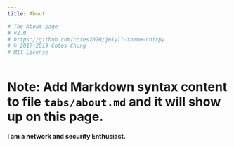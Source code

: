 ```yaml
---
title: About

# The About page
# v2.0
# https://github.com/cotes2020/jekyll-theme-chirpy
# © 2017-2019 Cotes Chung
# MIT License
---
```

# **Note**: Add Markdown syntax content to file `tabs/about.md` and it will show up on this page.

**I am a network and security Enthusiast.** 
